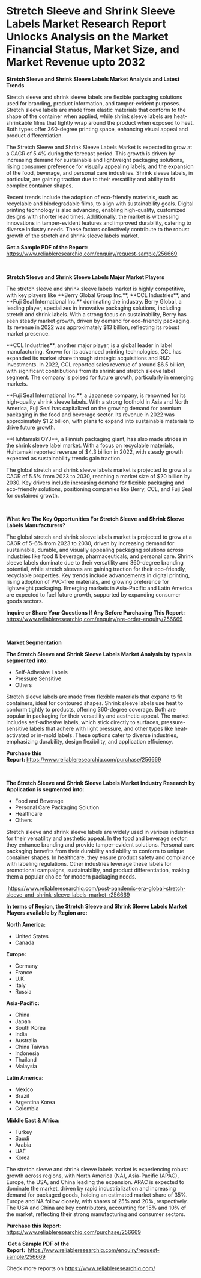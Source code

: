 <p><h1>Stretch Sleeve and Shrink Sleeve Labels Market Research Report Unlocks Analysis on the Market Financial Status, Market Size, and Market Revenue upto 2032</h1></p><p><strong>Stretch Sleeve and Shrink Sleeve Labels Market Analysis and Latest Trends</strong></p>
<p><p>Stretch sleeve and shrink sleeve labels are flexible packaging solutions used for branding, product information, and tamper-evident purposes. Stretch sleeve labels are made from elastic materials that conform to the shape of the container when applied, while shrink sleeve labels are heat-shrinkable films that tightly wrap around the product when exposed to heat. Both types offer 360-degree printing space, enhancing visual appeal and product differentiation.</p><p>The Stretch Sleeve and Shrink Sleeve Labels Market is expected to grow at a CAGR of 5.4% during the forecast period. This growth is driven by increasing demand for sustainable and lightweight packaging solutions, rising consumer preference for visually appealing labels, and the expansion of the food, beverage, and personal care industries. Shrink sleeve labels, in particular, are gaining traction due to their versatility and ability to fit complex container shapes.</p><p>Recent trends include the adoption of eco-friendly materials, such as recyclable and biodegradable films, to align with sustainability goals. Digital printing technology is also advancing, enabling high-quality, customized designs with shorter lead times. Additionally, the market is witnessing innovations in tamper-evident features and improved durability, catering to diverse industry needs. These factors collectively contribute to the robust growth of the stretch and shrink sleeve labels market.</p></p>
<p><strong>Get a Sample PDF of the Report:&nbsp;</strong> <a href="https://www.reliableresearchiq.com/enquiry/request-sample/256669?utm_campaign=1082&utm_medium=2&utm_source=Github&utm_content=ia&utm_term=21012025&utm_id=stretch-sleeve-and-shrink-sleeve-labels">https://www.reliableresearchiq.com/enquiry/request-sample/256669</a></p>
<p>&nbsp;</p>
<p><strong>Stretch Sleeve and Shrink Sleeve Labels Major Market Players</strong></p>
<p><p>The stretch sleeve and shrink sleeve labels market is highly competitive, with key players like **Berry Global Group Inc.**, **CCL Industries**, and **Fuji Seal International Inc.** dominating the industry. Berry Global, a leading player, specializes in innovative packaging solutions, including stretch and shrink labels. With a strong focus on sustainability, Berry has seen steady market growth, driven by demand for eco-friendly packaging. Its revenue in 2022 was approximately $13 billion, reflecting its robust market presence.</p><p>**CCL Industries**, another major player, is a global leader in label manufacturing. Known for its advanced printing technologies, CCL has expanded its market share through strategic acquisitions and R&D investments. In 2022, CCL reported sales revenue of around $6.5 billion, with significant contributions from its shrink and stretch sleeve label segment. The company is poised for future growth, particularly in emerging markets.</p><p>**Fuji Seal International Inc.**, a Japanese company, is renowned for its high-quality shrink sleeve labels. With a strong foothold in Asia and North America, Fuji Seal has capitalized on the growing demand for premium packaging in the food and beverage sector. Its revenue in 2022 was approximately $1.2 billion, with plans to expand into sustainable materials to drive future growth.</p><p>**Huhtamaki OYJ**, a Finnish packaging giant, has also made strides in the shrink sleeve label market. With a focus on recyclable materials, Huhtamaki reported revenue of $4.3 billion in 2022, with steady growth expected as sustainability trends gain traction.</p><p>The global stretch and shrink sleeve labels market is projected to grow at a CAGR of 5.5% from 2023 to 2030, reaching a market size of $20 billion by 2030. Key drivers include increasing demand for flexible packaging and eco-friendly solutions, positioning companies like Berry, CCL, and Fuji Seal for sustained growth.</p></p>
<p>&nbsp;</p>
<p><strong>What Are The Key Opportunities For Stretch Sleeve and Shrink Sleeve Labels Manufacturers?</strong></p>
<p><p>The global stretch and shrink sleeve labels market is projected to grow at a CAGR of 5-6% from 2023 to 2030, driven by increasing demand for sustainable, durable, and visually appealing packaging solutions across industries like food & beverage, pharmaceuticals, and personal care. Shrink sleeve labels dominate due to their versatility and 360-degree branding potential, while stretch sleeves are gaining traction for their eco-friendly, recyclable properties. Key trends include advancements in digital printing, rising adoption of PVC-free materials, and growing preference for lightweight packaging. Emerging markets in Asia-Pacific and Latin America are expected to fuel future growth, supported by expanding consumer goods sectors.</p></p>
<p><strong>Inquire or Share Your Questions If Any Before Purchasing This Report:</strong> <a href="https://www.reliableresearchiq.com/enquiry/pre-order-enquiry/256669?utm_campaign=1082&utm_medium=2&utm_source=Github&utm_content=ia&utm_term=21012025&utm_id=stretch-sleeve-and-shrink-sleeve-labels">https://www.reliableresearchiq.com/enquiry/pre-order-enquiry/256669</a></p>
<p>&nbsp;</p>
<p><strong>Market Segmentation</strong></p>
<p><strong>The Stretch Sleeve and Shrink Sleeve Labels Market Analysis by types is segmented into:</strong></p>
<p><ul><li>Self-Adhesive Labels</li><li>Pressure Sensitive</li><li>Others</li></ul></p>
<p><p>Stretch sleeve labels are made from flexible materials that expand to fit containers, ideal for contoured shapes. Shrink sleeve labels use heat to conform tightly to products, offering 360-degree coverage. Both are popular in packaging for their versatility and aesthetic appeal. The market includes self-adhesive labels, which stick directly to surfaces, pressure-sensitive labels that adhere with light pressure, and other types like heat-activated or in-mold labels. These options cater to diverse industries, emphasizing durability, design flexibility, and application efficiency.</p></p>
<p><strong>Purchase this Report:&nbsp;</strong><a href="https://www.reliableresearchiq.com/purchase/256669?utm_campaign=1082&utm_medium=2&utm_source=Github&utm_content=ia&utm_term=21012025&utm_id=stretch-sleeve-and-shrink-sleeve-labels">https://www.reliableresearchiq.com/purchase/256669</a></p>
<p>&nbsp;</p>
<p><strong>The Stretch Sleeve and Shrink Sleeve Labels Market Industry Research by Application is segmented into:</strong></p>
<p><ul><li>Food and Beverage</li><li>Personal Care Packaging Solution</li><li>Healthcare</li><li>Others</li></ul></p>
<p><p>Stretch sleeve and shrink sleeve labels are widely used in various industries for their versatility and aesthetic appeal. In the food and beverage sector, they enhance branding and provide tamper-evident solutions. Personal care packaging benefits from their durability and ability to conform to unique container shapes. In healthcare, they ensure product safety and compliance with labeling regulations. Other industries leverage these labels for promotional campaigns, sustainability, and product differentiation, making them a popular choice for modern packaging needs.</p></p>
<p><a href="https://www.reliableresearchiq.com/post-pandemic-era-global-stretch-sleeve-and-shrink-sleeve-labels-market-r256669?utm_campaign=1082&utm_medium=2&utm_source=Github&utm_content=ia&utm_term=21012025&utm_id=stretch-sleeve-and-shrink-sleeve-labels">&nbsp;https://www.reliableresearchiq.com/post-pandemic-era-global-stretch-sleeve-and-shrink-sleeve-labels-market-r256669</a></p>
<p><strong>In terms of Region, the Stretch Sleeve and Shrink Sleeve Labels Market Players available by Region are:</strong></p>
<p>
    <p> <strong> North America: </strong>
        <ul>
            <li>United States</li>
            <li>Canada</li>
        </ul>
        </p> 
    <p> <strong> Europe: </strong>
        <ul>
            <li>Germany</li>
            <li>France</li>
            <li>U.K.</li>
            <li>Italy</li>
            <li>Russia</li>
        </ul>
        </p> 
    <p> <strong> Asia-Pacific: </strong>
        <ul>
            <li>China</li>
            <li>Japan</li>
            <li>South Korea</li>
            <li>India</li>
            <li>Australia</li>
            <li>China Taiwan</li>
            <li>Indonesia</li>
            <li>Thailand</li>
            <li>Malaysia</li>
        </ul>
        </p> 
    <p> <strong> Latin America: </strong>
        <ul>
            <li>Mexico</li>
            <li>Brazil</li>
            <li>Argentina Korea</li>
            <li>Colombia</li>
        </ul>
        </p> 
    <p> <strong> Middle East & Africa: </strong>
        <ul>
            <li>Turkey</li>
            <li>Saudi</li>
            <li>Arabia</li>
            <li>UAE</li>
            <li>Korea</li>
        </ul>
    </p>
    </p>
<p><p>The stretch sleeve and shrink sleeve labels market is experiencing robust growth across regions, with North America (NA), Asia-Pacific (APAC), Europe, the USA, and China leading the expansion. APAC is expected to dominate the market, driven by rapid industrialization and increasing demand for packaged goods, holding an estimated market share of 35%. Europe and NA follow closely, with shares of 25% and 20%, respectively. The USA and China are key contributors, accounting for 15% and 10% of the market, reflecting their strong manufacturing and consumer sectors.</p></p>
<p><strong>Purchase this Report: </strong><a href="https://www.reliableresearchiq.com/purchase/256669?utm_campaign=1082&utm_medium=2&utm_source=Github&utm_content=ia&utm_term=21012025&utm_id=stretch-sleeve-and-shrink-sleeve-labels">https://www.reliableresearchiq.com/purchase/256669</a></p>
<p>&nbsp;<strong>Get a Sample PDF of the Report:&nbsp;&nbsp;</strong><a href="https://www.reliableresearchiq.com/enquiry/request-sample/256669?utm_campaign=1082&utm_medium=2&utm_source=Github&utm_content=ia&utm_term=21012025&utm_id=stretch-sleeve-and-shrink-sleeve-labels">https://www.reliableresearchiq.com/enquiry/request-sample/256669</a></p>
<p><strong></strong></p>
<p>Check more reports on <a href="https://www.reliableresearchiq.com/?utm_campaign=1082&utm_medium=2&utm_source=Github&utm_content=ia&utm_term=21012025&utm_id=stretch-sleeve-and-shrink-sleeve-labels">https://www.reliableresearchiq.com/</a></p>